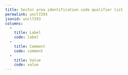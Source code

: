 ```yaml
---
title: Sector area identification code qualifier list
permalink: uncl7293
jsonid: uncl7293
columns:
  - 
    title: Label
    code: label
  - 
    title: Comment
    code: comment
  - 
    title: Value
    code: value
---
```

